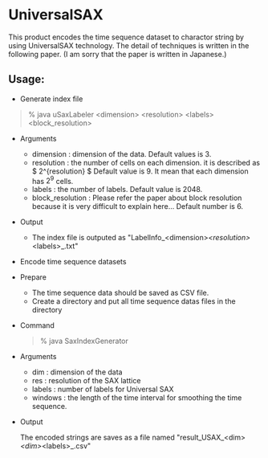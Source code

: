# UniversalSAX
This product encodes the time sequence dataset to charactor string by using UniversalSAX technology. The detail of techniques is written in the following paper. (I am sorry that the paper is written in Japanese.)
## Usage:

* Generate index file
> % java uSaxLabeler &lt;dimension&gt; &lt;resolution&gt; &lt;labels&gt;  &lt;block_resolution&gt;

 * Arguments
   * dimension : dimension of the data. Default values is 3.
   * resolution : the number of cells on each dimension. 
it is described as $ 2^{resolution} $ Default value is 9. It mean that each dimension has $2^9$ cells.
   * labels : the number of labels. Default value is 2048.
   * block_resolution : Please refer the paper about block resolution because it is very difficult to explain here... Default number is 6.
 
 * Output
    * The index file is outputed as 
    "LabelInfo_&lt;dimension&gt;_&lt;resolution&gt;_&lt;labels&gt;_.txt"

* Encode time sequence datasets
 * Prepare
   * The time sequence data should be saved as CSV file.
   * Create a directory and put all time sequence datas files in the directory
 * Command 
   > % java SaxIndexGenerator <dim> <res> <labels> <window> <dir>
   
 * Arguments
   * dim : dimension of the data
   * res : resolution of the SAX lattice
   * labels : number of labels for Universal SAX
   * windows : the length of the time interval for smoothing the time sequence.
 
 * Output

    The encoded strings are saves as a file named    "result_USAX_&lt;dim&gt;_&lt;dim&gt;_&lt;labels&gt;_.csv"









